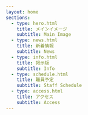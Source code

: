 ```yaml
---
layout: home
sections:
  - type: hero.html
    title: メインイメージ
    subtitle: Main Image
  - type: news.html
    title: 新着情報
    subtitle: News
  - type: info.html
    title: 掲示板
    subtitle: Info
  - type: schedule.html
    title: 職員予定
    subtitle: Staff Schedule
  - type: access.html
    title: アクセス
    subtitle: Access
---
```


